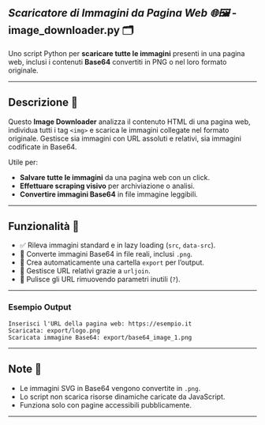 ## _Scaricatore di Immagini da Pagina Web 🌐🖼️_ - **image_downloader.py** 🗂️

Uno script Python per **scaricare tutte le immagini** presenti in una pagina web, inclusi i contenuti **Base64** convertiti in PNG o nel loro formato originale.

---

## Descrizione 📄

Questo **Image Downloader** analizza il contenuto HTML di una pagina web, individua tutti i tag `<img>` e scarica le immagini collegate nel formato originale. Gestisce sia immagini con URL assoluti e relativi, sia immagini codificate in Base64.

Utile per:

- **Salvare tutte le immagini** da una pagina web con un click.
- **Effettuare scraping visivo** per archiviazione o analisi.
- **Convertire immagini Base64** in file immagine leggibili.

---

## Funzionalità 🌟

- ✅ Rileva immagini standard e in lazy loading (`src`, `data-src`).
- 🧠 Converte immagini Base64 in file reali, inclusi `.png`.
- 📁 Crea automaticamente una cartella `export` per l’output.
- 🔁 Gestisce URL relativi grazie a `urljoin`.
- 🧽 Pulisce gli URL rimuovendo parametri inutili (`?`).

---

### Esempio Output

```plaintext
Inserisci l'URL della pagina web: https://esempio.it
Scaricata: export/logo.png
Scaricata immagine Base64: export/base64_image_1.png
```

---

## Note 📝

- Le immagini SVG in Base64 vengono convertite in `.png`.
- Lo script non scarica risorse dinamiche caricate da JavaScript.
- Funziona solo con pagine accessibili pubblicamente.

---

